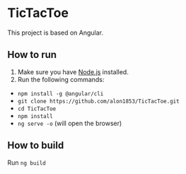 # TicTacToe

This project is based on Angular.

## How to run

1. Make sure you have [Node.js](https://nodejs.org/) installed.
2. Run the following commands:
- `npm install -g @angular/cli`
- `git clone https://github.com/alon1853/TicTacToe.git`
- `cd TicTacToe`
- `npm install`
- `ng serve -o` (will open the browser)

## How to build

Run `ng build`
